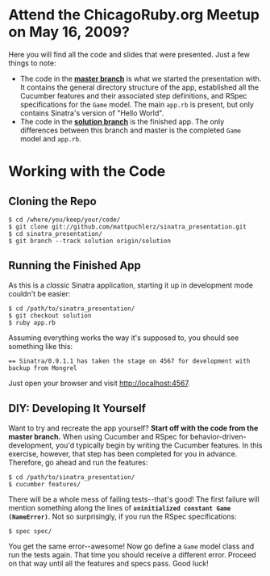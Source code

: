 Attend the ChicagoRuby.org Meetup on May 16, 2009?
==================================================

Here you will find all the code and slides that were presented. Just a few things to note:

- The code in the [**master branch**][master] is what we started the presentation with. It contains the general directory structure of the app, established all the Cucumber features and their associated step definitions, and RSpec specifications for the `Game` model. The main `app.rb` is present, but only contains Sinatra's version of "Hello World".
- The code in the [**solution branch**][solution] is the finished app. The only differences between this branch and master is the completed `Game` model and `app.rb`.

Working with the Code
=====================

Cloning the Repo
----------------

    $ cd /where/you/keep/your/code/
    $ git clone git://github.com/mattpuchlerz/sinatra_presentation.git
    $ cd sinatra_presentation/
    $ git branch --track solution origin/solution

Running the Finished App
------------------------

As this is a *classic* Sinatra application, starting it up in development mode couldn't be easier:

    $ cd /path/to/sinatra_presentation/
    $ git checkout solution
    $ ruby app.rb

Assuming everything works the way it's supposed to, you should see something like this:

    == Sinatra/0.9.1.1 has taken the stage on 4567 for development with backup from Mongrel

Just open your browser and visit [http://localhost:4567](http://localhost:4567).

DIY: Developing It Yourself
---------------------------

Want to try and recreate the app yourself? **Start off with the code from the master branch.** When using Cucumber and RSpec for behavior-driven-development, you'd typically begin by writing the Cucumber features. In this exercise, however, that step has been completed for you in advance. Therefore, go ahead and run the features:

    $ cd /path/to/sinatra_presentation/
    $ cucumber features/

There will be a whole mess of failing tests--that's good! The first failure will mention something along the lines of **`uninitialized constant Game (NameError)`**. Not so surprisingly, if you run the RSpec specifications:

    $ spec spec/

You get the same error--awesome! Now go define a `Game` model class and run the tests again. That time you should receive a different error. Proceed on that way until all the features and specs pass. Good luck!



[master]:       http://github.com/mattpuchlerz/sinatra_presentation/tree/master
[solution]:     http://github.com/mattpuchlerz/sinatra_presentation/tree/solution
[sinatra-rest]: http://github.com/blindgaenger/sinatra-rest/
